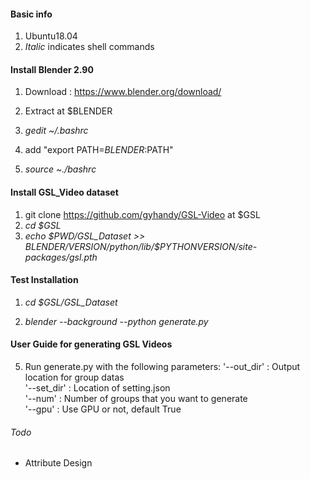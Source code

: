 #### Basic info

1. Ubuntu18.04
2. *Italic* indicates shell commands

#### Install Blender 2.90

1. Download : https://www.blender.org/download/

2. Extract at $BLENDER
3. *gedit ~/.bashrc*
4. add "export PATH=$BLENDER:$PATH" 
5. *source ~./bashrc*



#### Install GSL_Video dataset

1. git clone https://github.com/gyhandy/GSL-Video at $GSL
2. *cd $GSL*
3. *echo $PWD/GSL_Dataset >> $BLENDER/$VERSION/python/lib/$PYTHONVERSION/site-packages/gsl.pth*


#### Test Installation
1. *cd $GSL/GSL_Dataset*

2. *blender --background --python generate.py*

  


#### User Guide for generating GSL Videos 
5. Run generate.py with the following parameters:
	'--out_dir'  :       Output location for group datas  
	'--set_dir'  :        Location of setting.json  
	'--num'	  :	     Number of groups that you want to generate  
	'--gpu'	   :  		Use GPU or not, default True  

###### Todo

- Attribute Design

